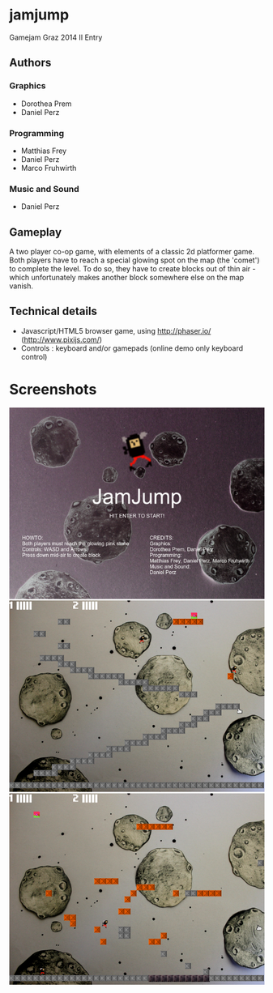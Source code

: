 jamjump
=======

Gamejam Graz 2014 II Entry

## Authors

### Graphics
 * Dorothea Prem
 * Daniel Perz

### Programming
 * Matthias Frey
 * Daniel Perz
 * Marco Fruhwirth

### Music and Sound
 * Daniel Perz


## Gameplay

A two player co-op game, with elements of a classic 2d platformer game.
Both players have to reach a special glowing spot on the map (the 'comet') to
complete the level. To do so, they have to create blocks out of thin air -
which unfortunately makes another block somewhere else on the map vanish.

## Technical details
- Javascript/HTML5 browser game, using http://phaser.io/ (http://www.pixijs.com/)
- Controls : keyboard and/or gamepads (online demo only keyboard control)


# Screenshots

![Title](https://raw.githubusercontent.com/mfit/jamjump/master/press/jamjump_screen1.png)
![Gameplay](https://raw.githubusercontent.com/mfit/jamjump/master/press/jamjump_screen2.png)
![Gameplay](https://raw.githubusercontent.com/mfit/jamjump/master/press/jamjump_screen3.png)



